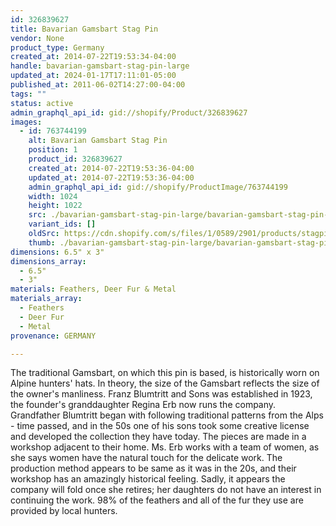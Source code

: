 ```yaml
---
id: 326839627
title: Bavarian Gamsbart Stag Pin
vendor: None
product_type: Germany
created_at: 2014-07-22T19:53:34-04:00
handle: bavarian-gamsbart-stag-pin-large
updated_at: 2024-01-17T17:11:01-05:00
published_at: 2011-06-02T14:27:00-04:00
tags: ""
status: active
admin_graphql_api_id: gid://shopify/Product/326839627
images:
  - id: 763744199
    alt: Bavarian Gamsbart Stag Pin
    position: 1
    product_id: 326839627
    created_at: 2014-07-22T19:53:36-04:00
    updated_at: 2014-07-22T19:53:36-04:00
    admin_graphql_api_id: gid://shopify/ProductImage/763744199
    width: 1024
    height: 1022
    src: ./bavarian-gamsbart-stag-pin-large/bavarian-gamsbart-stag-pin-large__0.jpg
    variant_ids: []
    oldSrc: https://cdn.shopify.com/s/files/1/0589/2901/products/stagpin.jpeg?v=1406073216
    thumb: ./bavarian-gamsbart-stag-pin-large/bavarian-gamsbart-stag-pin-large__0-thumb.jpg
dimensions: 6.5" x 3"
dimensions_array:
  - 6.5"
  - 3"
materials: Feathers, Deer Fur & Metal
materials_array:
  - Feathers
  - Deer Fur
  - Metal
provenance: GERMANY

---
```


The traditional Gamsbart, on which this pin is based, is historically worn on Alpine hunters' hats. In theory, the size of the Gamsbart reflects the size of the owner's manliness. Franz Blumtritt and Sons was established in 1923, the founder's granddaughter Regina Erb now runs the company. Grandfather Blumtritt began with following traditional patterns from the Alps - time passed, and in the 50s one of his sons took some creative license and developed the collection they have today. The pieces are made in a workshop adjacent to their home. Ms. Erb works with a team of women, as she says women have the natural touch for the delicate work. The production method appears to be same as it was in the 20s, and their workshop has an amazingly historical feeling. Sadly, it appears the company will fold once she retires; her daughters do not have an interest in continuing the work. 98% of the feathers and all of the fur they use are provided by local hunters.